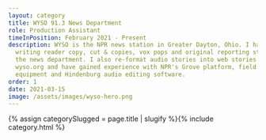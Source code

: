 ```yaml
---
layout: category
title: WYSO 91.3 News Department
role: Production Assistant
timeInPosition: February 2021 - Present
description: WYSO is the NPR news station in Greater Dayton, Ohio. I have been
  writing reader copy, cut & copies, vox pops and original reporting stories for
  the news department. I also re-format audio stories into web stories for
  wyso.org and have gained experience with NPR's Grove platform, field recording
  equipment and Hindenburg audio editing software.
order: 1
date: 2021-03-15
image: /assets/images/wyso-hero.png
---
```

{% assign categorySlugged = page.title | slugify %}{% include category.html %}